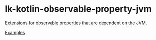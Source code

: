 # lk-kotlin-observable-property-jvm

Extensions for observable properties that are dependent on the JVM.

[Examples](src/test/kotlin/lk/kotlin/observable/property/jvm/example)